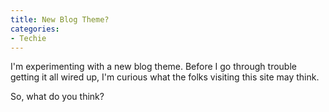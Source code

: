 ```yaml
---
title: New Blog Theme?
categories:
- Techie
---
```


I'm experimenting with a new blog theme. Before I go through trouble getting it all wired up, I'm curious what the folks visiting this site may think.

So, what do you think?
